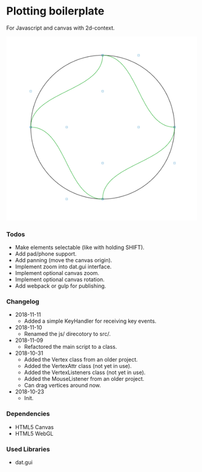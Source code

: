 # Plotting boilerplate
For Javascript and canvas with 2d-context.

![Current demo](screenshot-20181031_1.png "Current demo")

### Todos
* Make elements selectable (like with holding SHIFT).
* Add pad/phone support.
* Add panning (move the canvas origin).
* Implement zoom into dat.gui interface.
* Implement optional canvas zoom.
* Implement optional canvas rotation.
* Add webpack or gulp for publishing.


### Changelog
* 2018-11-11
  * Added a simple KeyHandler for receiving key events.
* 2018-11-10
  * Renamed the js/ direcotory to src/.
* 2018-11-09
  * Refactored the main script to a class.
* 2018-10-31
  * Added the Vertex class from an older project.
  * Added the VertexAttr class (not yet in use).
  * Added the VertexListeners class (not yet in use).
  * Added the MouseListener from an older project.
  * Can drag vertices around now.
* 2018-10-23
  * Init.
  

### Dependencies
* HTML5 Canvas
* HTML5 WebGL



### Used Libraries
* dat.gui